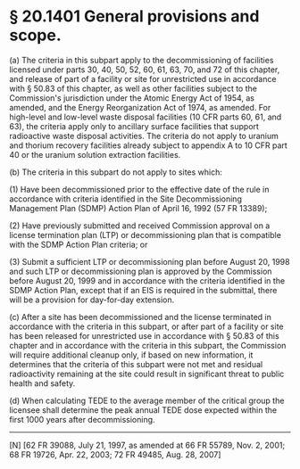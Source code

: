 # § 20.1401   General provisions and scope.

(a) The criteria in this subpart apply to the decommissioning of facilities licensed under parts 30, 40, 50, 52, 60, 61, 63, 70, and 72 of this chapter, and release of part of a facility or site for unrestricted use in accordance with § 50.83 of this chapter, as well as other facilities subject to the Commission's jurisdiction under the Atomic Energy Act of 1954, as amended, and the Energy Reorganization Act of 1974, as amended. For high-level and low-level waste disposal facilities (10 CFR parts 60, 61, and 63), the criteria apply only to ancillary surface facilities that support radioactive waste disposal activities. The criteria do not apply to uranium and thorium recovery facilities already subject to appendix A to 10 CFR part 40 or the uranium solution extraction facilities.


(b) The criteria in this subpart do not apply to sites which:


(1) Have been decommissioned prior to the effective date of the rule in accordance with criteria identified in the Site Decommissioning Management Plan (SDMP) Action Plan of April 16, 1992 (57 FR 13389);


(2) Have previously submitted and received Commission approval on a license termination plan (LTP) or decommissioning plan that is compatible with the SDMP Action Plan criteria; or


(3) Submit a sufficient LTP or decommissioning plan before August 20, 1998 and such LTP or decommissioning plan is approved by the Commission before August 20, 1999 and in accordance with the criteria identified in the SDMP Action Plan, except that if an EIS is required in the submittal, there will be a provision for day-for-day extension.


(c) After a site has been decommissioned and the license terminated in accordance with the criteria in this subpart, or after part of a facility or site has been released for unrestricted use in accordance with § 50.83 of this chapter and in accordance with the criteria in this subpart, the Commission will require additional cleanup only, if based on new information, it determines that the criteria of this subpart were not met and residual radioactivity remaining at the site could result in significant threat to public health and safety.


(d) When calculating TEDE to the average member of the critical group the licensee shall determine the peak annual TEDE dose expected within the first 1000 years after decommissioning.



---

[N] [62 FR 39088, July 21, 1997, as amended at 66 FR 55789, Nov. 2, 2001; 68 FR 19726, Apr. 22, 2003; 72 FR 49485, Aug. 28, 2007]




